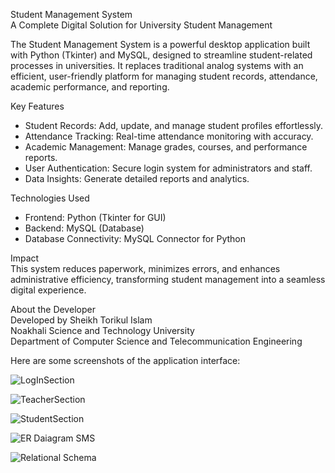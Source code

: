 Student Management System  
A Complete Digital Solution for University Student Management  

The Student Management System is a powerful desktop application built with Python (Tkinter) and MySQL, designed to streamline student-related processes in universities. It replaces traditional analog systems with an efficient, user-friendly platform for managing student records, attendance, academic performance, and reporting.

Key Features  
- Student Records: Add, update, and manage student profiles effortlessly.  
- Attendance Tracking: Real-time attendance monitoring with accuracy.  
- Academic Management: Manage grades, courses, and performance reports.  
- User Authentication: Secure login system for administrators and staff.  
- Data Insights: Generate detailed reports and analytics.  

Technologies Used  
- Frontend: Python (Tkinter for GUI)  
- Backend: MySQL (Database)  
- Database Connectivity: MySQL Connector for Python  

Impact  
This system reduces paperwork, minimizes errors, and enhances administrative efficiency, transforming student management into a seamless digital experience.

About the Developer  
Developed by Sheikh Torikul Islam  
Noakhali Science and Technology University  
Department of Computer Science and Telecommunication Engineering  

Here are some screenshots of the application interface:


![LogInSection](https://github.com/user-attachments/assets/4b935eac-18fb-4647-9a0a-6b480d4d583f)

![TeacherSection](https://github.com/user-attachments/assets/20a8d6ed-ace2-4eb1-8245-af99d7a2f4d7)

![StudentSection](https://github.com/user-attachments/assets/0c36e743-5327-410c-953b-4907c16dbf24)

![ER Daiagram SMS](https://github.com/user-attachments/assets/ae77e3b2-02cf-48ab-b476-57fa152a89f3)

![Relational Schema](https://github.com/user-attachments/assets/5040a883-414f-4c1b-9095-e1b6056cd10b)




